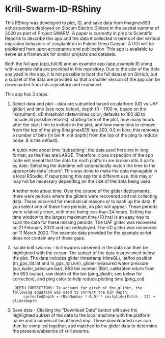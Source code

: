 # Krill-Swarm-ID-RShiny

This RShiny was developed to plot, ID, and save data from Imaginex853 echosounders deployed on Slocum Electric Gliders in the austral summer of 2020 as part of Project SWARM. A paper is currently in prep to Scientific Reports to describe this app and the data it collected in terms of diel vertical migration behaviors of zooplankton in Palmer Deep Canyon. A DOI will be published here upon acceptance and publication. This app is available to serve as a framework for similar projects and datasets. 

Both the full app (app_full.R) and an example app (app_example.R) along with example data are provided in this repository. Due to the size of the data analyzed in the app, it is not possible to host the full dataset on GitHub, but a subset of the data are provided so that a smaller version of the app can be downloaded from this repository and examined. 

This app has 3 steps: 
1) Select data and plot - data are subsetted based on platform (UD vs UAF glider) and time (see note below), depth (0 - 1100 m, based on the instrument), dB threshold (determines color; defaults to 100 dB to include all possible returns), starting time of the plot, how many hours after the start time to include in the plot, and how many bins to remove from the top of the ping (Imaginex835 has 200, 0.5 m bins; this removes a number of bins [in bin #, not depth] from the top of the ping to reduce noise. 8 is the default). 
    	
	A quick note about time 'subsetting': the data used here are in long format, so the files are LARGE. Therefore, close inspection of the app code will reveal that the data for each platform are broken into 3 parts by date. Selecting the datetime will automatically match the time to the appropriate data 'chunk'. This was done to make the data managable in a local RStudio. If repurposing this app for a different use, this may or may not be necessary depending on the size of the data being used. 
	
	Another note about time: Over the course of the glider deployments, there were periods where the gliders were recovered and not collecting data. These occurred for mechanical reasons or to back up the data. If you select one of these time periods, no plot will appear. These periods were relatively short, with most being less than 24 hours. Setting the time window to the largest maximum time (10 hrs) is an easy way to scan the data for these missing periods. The UAF glider was recovered on 21 February 2020 and not redeployed. The UD glider was recovered on 11 March 2020. The example data provided for the example script does not contain any of these gaps. 

2) Isolate krill swarms - krill swarms observed in the data can then be highlighted with the cursor. The subset of the data is previewed below the plot. The data includes glider timestamp (timeGL), lat/lon position (m_gps_lat.lat and m_gps_lon.lon), glider-measured water pressure (sci_water_pressure.bar), 853 bin number (Bin), calibrated return from the 853 (value), raw depth of the bin (ping_depth; see below for correction), and ping color to help reduce plotting time (ping_col). 
    
		DEPTH CORRECTIONS: To account for pitch of the glider, the following equation was used to correct the bin depth: 
            correctedDepth = (BinNumber * 0.5) * cos(gliderPitch - 22) + gliderDepth

3) Save data - Clicking the "Download Data" button will save the highlighted subset of the data to the local machine with the platform name and a numerical local timestamp. These downloaded csvs can then be compiled together, and matched to the glider data to determine the presence/absence of krill swarms.  

